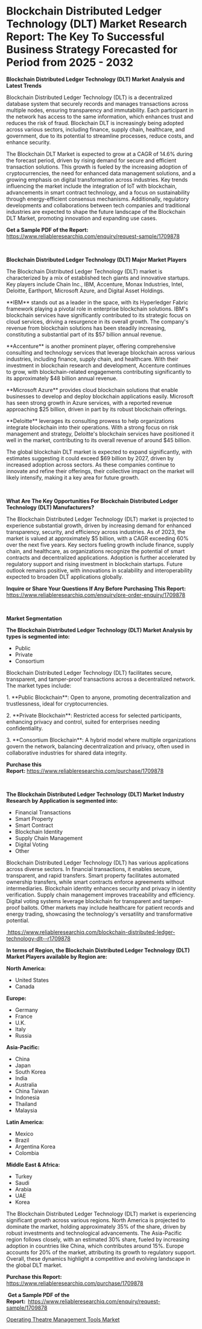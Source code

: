 <p><h1>Blockchain Distributed Ledger Technology (DLT) Market Research Report: The Key To Successful Business Strategy Forecasted for Period from 2025 - 2032</h1></p><p><strong>Blockchain Distributed Ledger Technology (DLT) Market Analysis and Latest Trends</strong></p>
<p><p>Blockchain Distributed Ledger Technology (DLT) is a decentralized database system that securely records and manages transactions across multiple nodes, ensuring transparency and immutability. Each participant in the network has access to the same information, which enhances trust and reduces the risk of fraud. Blockchain DLT is increasingly being adopted across various sectors, including finance, supply chain, healthcare, and government, due to its potential to streamline processes, reduce costs, and enhance security.</p><p>The Blockchain DLT Market is expected to grow at a CAGR of 14.6% during the forecast period, driven by rising demand for secure and efficient transaction solutions. This growth is fueled by the increasing adoption of cryptocurrencies, the need for enhanced data management solutions, and a growing emphasis on digital transformation across industries. Key trends influencing the market include the integration of IoT with blockchain, advancements in smart contract technology, and a focus on sustainability through energy-efficient consensus mechanisms. Additionally, regulatory developments and collaborations between tech companies and traditional industries are expected to shape the future landscape of the Blockchain DLT Market, promoting innovation and expanding use cases.</p></p>
<p><strong>Get a Sample PDF of the Report:&nbsp;</strong> <a href="https://www.reliableresearchiq.com/enquiry/request-sample/1709878?utm_campaign=3171&utm_medium=2&utm_source=Github&utm_content=ia&utm_term=27032025&utm_id=blockchain-distributed-ledger-technology-dlt">https://www.reliableresearchiq.com/enquiry/request-sample/1709878</a></p>
<p>&nbsp;</p>
<p><strong>Blockchain Distributed Ledger Technology (DLT) Major Market Players</strong></p>
<p><p>The Blockchain Distributed Ledger Technology (DLT) market is characterized by a mix of established tech giants and innovative startups. Key players include Chain Inc., IBM, Accenture, Monax Industries, Intel, Deloitte, Earthport, Microsoft Azure, and Digital Asset Holdings. </p><p>**IBM** stands out as a leader in the space, with its Hyperledger Fabric framework playing a pivotal role in enterprise blockchain solutions. IBM's blockchain services have significantly contributed to its strategic focus on cloud services, driving a resurgence in its overall growth. The company's revenue from blockchain solutions has been steadily increasing, constituting a substantial part of its $57 billion annual revenue.</p><p>**Accenture** is another prominent player, offering comprehensive consulting and technology services that leverage blockchain across various industries, including finance, supply chain, and healthcare. With their investment in blockchain research and development, Accenture continues to grow, with blockchain-related engagements contributing significantly to its approximately $48 billion annual revenue.</p><p>**Microsoft Azure** provides cloud blockchain solutions that enable businesses to develop and deploy blockchain applications easily. Microsoft has seen strong growth in Azure services, with a reported revenue approaching $25 billion, driven in part by its robust blockchain offerings.</p><p>**Deloitte** leverages its consulting prowess to help organizations integrate blockchain into their operations. With a strong focus on risk management and strategy, Deloitte's blockchain services have positioned it well in the market, contributing to its overall revenue of around $45 billion.</p><p>The global blockchain DLT market is expected to expand significantly, with estimates suggesting it could exceed $69 billion by 2027, driven by increased adoption across sectors. As these companies continue to innovate and refine their offerings, their collective impact on the market will likely intensify, making it a key area for future growth.</p></p>
<p>&nbsp;</p>
<p><strong>What Are The Key Opportunities For Blockchain Distributed Ledger Technology (DLT) Manufacturers?</strong></p>
<p><p>The Blockchain Distributed Ledger Technology (DLT) market is projected to experience substantial growth, driven by increasing demand for enhanced transparency, security, and efficiency across industries. As of 2023, the market is valued at approximately $5 billion, with a CAGR exceeding 60% over the next five years. Key sectors fueling growth include finance, supply chain, and healthcare, as organizations recognize the potential of smart contracts and decentralized applications. Adoption is further accelerated by regulatory support and rising investment in blockchain startups. Future outlook remains positive, with innovations in scalability and interoperability expected to broaden DLT applications globally.</p></p>
<p><strong>Inquire or Share Your Questions If Any Before Purchasing This Report:</strong> <a href="https://www.reliableresearchiq.com/enquiry/pre-order-enquiry/1709878?utm_campaign=3171&utm_medium=2&utm_source=Github&utm_content=ia&utm_term=27032025&utm_id=blockchain-distributed-ledger-technology-dlt">https://www.reliableresearchiq.com/enquiry/pre-order-enquiry/1709878</a></p>
<p>&nbsp;</p>
<p><strong>Market Segmentation</strong></p>
<p><strong>The Blockchain Distributed Ledger Technology (DLT) Market Analysis by types is segmented into:</strong></p>
<p><ul><li>Public</li><li>Private</li><li>Consortium</li></ul></p>
<p><p>Blockchain Distributed Ledger Technology (DLT) facilitates secure, transparent, and tamper-proof transactions across a decentralized network. The market types include:</p><p>1. **Public Blockchain**: Open to anyone, promoting decentralization and trustlessness, ideal for cryptocurrencies.</p><p>   </p><p>2. **Private Blockchain**: Restricted access for selected participants, enhancing privacy and control, suited for enterprises needing confidentiality.</p><p>3. **Consortium Blockchain**: A hybrid model where multiple organizations govern the network, balancing decentralization and privacy, often used in collaborative industries for shared data integrity.</p></p>
<p><strong>Purchase this Report:&nbsp;</strong><a href="https://www.reliableresearchiq.com/purchase/1709878?utm_campaign=3171&utm_medium=2&utm_source=Github&utm_content=ia&utm_term=27032025&utm_id=blockchain-distributed-ledger-technology-dlt">https://www.reliableresearchiq.com/purchase/1709878</a></p>
<p>&nbsp;</p>
<p><strong>The Blockchain Distributed Ledger Technology (DLT) Market Industry Research by Application is segmented into:</strong></p>
<p><ul><li>Financial Transactions</li><li>Smart Property</li><li>Smart Contract</li><li>Blockchain Identity</li><li>Supply Chain Management</li><li>Digital Voting</li><li>Other</li></ul></p>
<p><p>Blockchain Distributed Ledger Technology (DLT) has various applications across diverse sectors. In financial transactions, it enables secure, transparent, and rapid transfers. Smart property facilitates automated ownership transfers, while smart contracts enforce agreements without intermediaries. Blockchain identity enhances security and privacy in identity verification. Supply chain management improves traceability and efficiency. Digital voting systems leverage blockchain for transparent and tamper-proof ballots. Other markets may include healthcare for patient records and energy trading, showcasing the technology's versatility and transformative potential.</p></p>
<p><a href="https://www.reliableresearchiq.com/blockchain-distributed-ledger-technology-dlt--r1709878?utm_campaign=3171&utm_medium=2&utm_source=Github&utm_content=ia&utm_term=27032025&utm_id=blockchain-distributed-ledger-technology-dlt">&nbsp;https://www.reliableresearchiq.com/blockchain-distributed-ledger-technology-dlt--r1709878</a></p>
<p><strong>In terms of Region, the Blockchain Distributed Ledger Technology (DLT) Market Players available by Region are:</strong></p>
<p>
    <p> <strong> North America: </strong>
        <ul>
            <li>United States</li>
            <li>Canada</li>
        </ul>
        </p> 
    <p> <strong> Europe: </strong>
        <ul>
            <li>Germany</li>
            <li>France</li>
            <li>U.K.</li>
            <li>Italy</li>
            <li>Russia</li>
        </ul>
        </p> 
    <p> <strong> Asia-Pacific: </strong>
        <ul>
            <li>China</li>
            <li>Japan</li>
            <li>South Korea</li>
            <li>India</li>
            <li>Australia</li>
            <li>China Taiwan</li>
            <li>Indonesia</li>
            <li>Thailand</li>
            <li>Malaysia</li>
        </ul>
        </p> 
    <p> <strong> Latin America: </strong>
        <ul>
            <li>Mexico</li>
            <li>Brazil</li>
            <li>Argentina Korea</li>
            <li>Colombia</li>
        </ul>
        </p> 
    <p> <strong> Middle East & Africa: </strong>
        <ul>
            <li>Turkey</li>
            <li>Saudi</li>
            <li>Arabia</li>
            <li>UAE</li>
            <li>Korea</li>
        </ul>
    </p>
    </p>
<p><p>The Blockchain Distributed Ledger Technology (DLT) market is experiencing significant growth across various regions. North America is projected to dominate the market, holding approximately 35% of the share, driven by robust investments and technological advancements. The Asia-Pacific region follows closely, with an estimated 30% share, fueled by increasing adoption in countries like China, which contributes around 15%. Europe accounts for 20% of the market, attributing its growth to regulatory support. Overall, these dynamics highlight a competitive and evolving landscape in the global DLT market.</p></p>
<p><strong>Purchase this Report: </strong><a href="https://www.reliableresearchiq.com/purchase/1709878?utm_campaign=3171&utm_medium=2&utm_source=Github&utm_content=ia&utm_term=27032025&utm_id=blockchain-distributed-ledger-technology-dlt">https://www.reliableresearchiq.com/purchase/1709878</a></p>
<p>&nbsp;<strong>Get a Sample PDF of the Report:&nbsp;&nbsp;</strong><a href="https://www.reliableresearchiq.com/enquiry/request-sample/1709878?utm_campaign=3171&utm_medium=2&utm_source=Github&utm_content=ia&utm_term=27032025&utm_id=blockchain-distributed-ledger-technology-dlt">https://www.reliableresearchiq.com/enquiry/request-sample/1709878</a></p>
<p><strong></strong></p>
<p><p><a href="https://github.com/shefikagbons/Market-Research-Report-List-1/blob/main/operating-theatre-management-tools-market.md?utm_campaign=3171&utm_medium=2&utm_source=Github&utm_content=ia&utm_term=27032025&utm_id=blockchain-distributed-ledger-technology-dlt">Operating Theatre Management Tools Market</a></p></p>